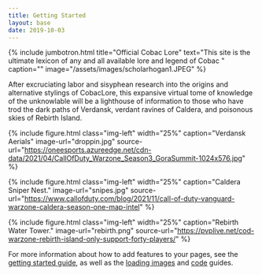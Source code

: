 ```yaml
---
title: Getting Started
layout: base
date: 2019-10-03
---
```


{% include jumbotron.html
  title="Official Cobac Lore"
  text="This site is the ultimate lexicon of any and all available lore and legend of Cobac "
  caption=""
  image="/assets/images/scholarhogan1.JPEG"
%}


After excruciating labor and sisyphean research into the origins and alternative stylings of CobacLore, this expansive virtual tome of knowledge of the unknowlable will be a lighthouse of information to those who have trod the dark paths of Verdansk, verdant ravines of Caldera, and poisonous skies of Rebirth Island.  

{% include figure.html
  class="img-left"
  width="25%"
  caption="Verdansk Aerials"
  image-url="droppin.jpg"
  source-url="https://oneesports.azureedge.net/cdn-data/2021/04/CallOfDuty_Warzone_Season3_GoraSummit-1024x576.jpg"
%}

{% include figure.html
class="img-left"
width="25%"
caption="Caldera Sniper Nest."
image-url="snipes.jpg"
source-url="https://www.callofduty.com/blog/2021/11/call-of-duty-vanguard-warzone-caldera-season-one-map-intel"
%}  

{% include figure.html
class="img-left"
width="25%"
caption="Rebirth Water Tower."
image-url="rebirth.png"
source-url="https://pvplive.net/cod-warzone-rebirth-island-only-support-forty-players/"
%}  
  
    
      
For more information about how to add features to your pages, see the [getting started guide](guides/getting-started), as well as the [loading images](guides/loading-images) and [code](guides/code) guides.
